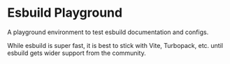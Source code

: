 # Esbuild Playground

A playground environment to test esbuild documentation and configs.

While esbuild is super fast, it is best to stick with Vite, Turbopack, etc. until esbuild gets wider support from the community.
